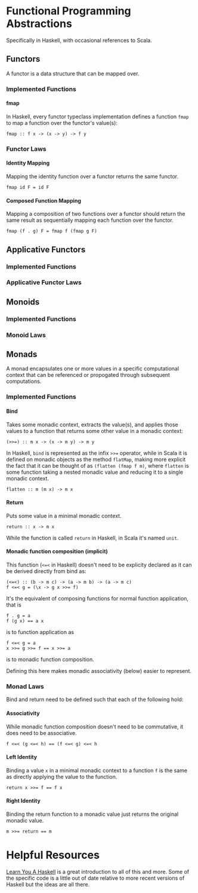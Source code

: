 # Functional Programming Abstractions
Specifically in Haskell, with occasional references to Scala.

## Functors

A functor is a data structure that can be mapped over.

### Implemented Functions 
#### fmap
In Haskell, every functor typeclass implementation defines a function `fmap` to map a function over the functor's value(s):

    fmap :: f x -> (x -> y) -> f y

### Functor Laws
#### Identity Mapping
Mapping the identity function over a functor returns the same functor.

    fmap id F = id F 

#### Composed Function Mapping
Mapping a composition of two functions over a functor should return the same result as sequentially mapping each function over the functor.

    fmap (f . g) F = fmap f (fmap g F)

## Applicative Functors 
### Implemented Functions 
### Applicative Functor Laws

## Monoids 
### Implemented Functions 
### Monoid Laws

## Monads 

A monad encapsulates one or more values in a specific computational context that can be referenced or propogated through subsequent computations.

### Implemented Functions 
#### Bind
Takes some monadic context, extracts the value(s), and applies those values to a function that returns some other value in a monadic context:

    (>>=) :: m x -> (x -> m y) -> m y

In Haskell, `bind` is represented as the infix `>>=` operator, while in Scala it is defined on monadic objects as the method `flatMap`, making more explicit the fact that it can be thought of as `(flatten (fmap f m)`, where `flatten` is some function taking a nested monadic value and reducing it to a single monadic context.

    flatten :: m (m x) -> m x

#### Return
Puts some value in a minimal monadic context. 

    return :: x -> m x

While the function is called `return` in Haskell, in Scala it's named `unit`.

#### Monadic function composition (implicit)
This function (`<=<` in Haskell) doesn't need to be explicity declared as it can be derived directly from bind as:

    (<=<) :: (b -> m c) -> (a -> m b) -> (a -> m c)
    f <=< g = (\x -> g x >>= f)

It's the equivalent of composing functions for normal function application, that is 

    f . g = a
    f (g x) == a x

is to function application as 

    f <=< g = a
    x >>= g >>= f == x >>= a

is to monadic function composition.

Defining this here makes monadic associativity (below) easier to represent.

### Monad Laws
Bind and return need to be defined such that each of the following hold:

#### Associativity
While monadic function composition doesn't need to be commutative, it does need to be associative.

    f <=< (g <=< h) == (f <=< g) <=< h

#### Left Identity

Binding a value `x` in a minimal monadic context to a function `f` is the same as directly applying the value to the function.

    return x >>= f == f x

#### Right Identity

Binding the return function to a monadic value just returns the original monadic value.

    m >>= return == m

# Helpful Resources

[Learn You A Haskell](http://learnyouahaskell.com/chapters) is a great introduction to all of this and more. Some of the specific code is a little out of date relative to more recent versions of Haskell but the ideas are all there.
